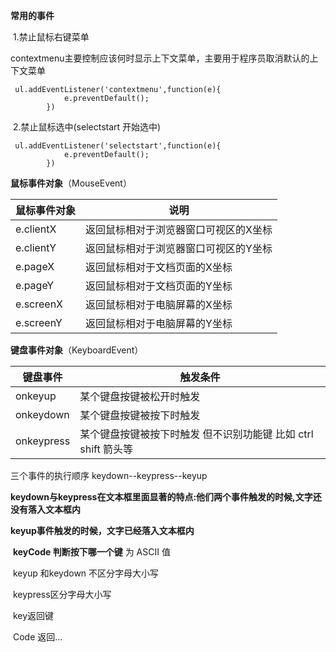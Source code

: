 **常用的事件**

​	1.禁止鼠标右键菜单

​		contextmenu主要控制应该何时显示上下文菜单，主要用于程序员取消默认的上下文菜单

```
 ul.addEventListener('contextmenu',function(e){
            e.preventDefault();
        })
```

​	2.禁止鼠标选中(selectstart 开始选中)

```
 ul.addEventListener('selectstart',function(e){
            e.preventDefault();
        })
```

**鼠标事件对象**（MouseEvent）

| 鼠标事件对象 | 说明                                  |
| ------------ | ------------------------------------- |
| e.clientX    | 返回鼠标相对于浏览器窗口可视区的X坐标 |
| e.clientY    | 返回鼠标相对于浏览器窗口可视区的Y坐标 |
| e.pageX      | 返回鼠标相对于文档页面的X坐标         |
| e.pageY      | 返回鼠标相对于文档页面的Y坐标         |
| e.screenX    | 返回鼠标相对于电脑屏幕的X坐标         |
| e.screenY    | 返回鼠标相对于电脑屏幕的Y坐标         |



**键盘事件对象**（KeyboardEvent）

| 键盘事件   | 触发条件                                                     |
| ---------- | ------------------------------------------------------------ |
| onkeyup    | 某个键盘按键被松开时触发                                     |
| onkeydown  | 某个键盘按键被按下时触发                                     |
| onkeypress | 某个键盘按键被按下时触发  但不识别功能键 比如 ctrl shift 箭头等 |

三个事件的执行顺序 keydown--keypress--keyup

**keydown与keypress在文本框里面显著的特点:他们两个事件触发的时候,文字还没有落入文本框内**

**keyup事件触发的时候，文字已经落入文本框内**

​	**keyCode  判断按下哪一个键** 为 ASCII 值

​	keyup 和keydown 不区分字母大小写

​	keypress区分字母大小写

​	key返回键 

​	 Code  返回...



 	